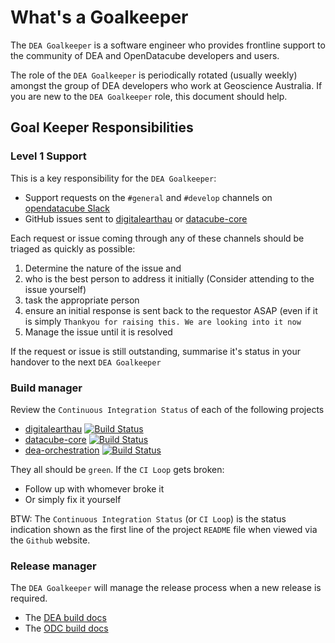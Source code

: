 # What's a Goalkeeper

The ``DEA Goalkeeper`` is a software engineer who provides frontline support to the community of DEA 
and OpenDatacube developers and users. 

The role of the ``DEA Goalkeeper`` is periodically rotated (usually weekly)
amongst the group of DEA developers who work at Geoscience Australia. If you are new to the ``DEA Goalkeeper`` role, this 
document should help.

## Goal Keeper Responsibilities

### Level 1 Support
This is a key responsibility for the ``DEA Goalkeeper``:

- Support requests on the `#general` and `#develop` channels on [opendatacube Slack](https://opendatacube.slack.com/messages)
- GitHub issues sent to [digitalearthau](https://github.com/GeoscienceAustralia/digitalearthau/issues)
or [datacube-core](https://github.com/opendatacube/datacube-core/issues)

Each request or issue coming through any of these channels should be triaged as quickly as possible:

1. Determine the nature of the issue and 
1. who is the best person to address it initially (Consider attending to the issue yourself)
1. task the appropriate person 
1. ensure an initial response is sent back to the requestor ASAP (even if it is simply ``Thankyou for raising this. We are looking into it now``
1. Manage the issue until it is resolved

If the request or issue is still outstanding, summarise it's status in your handover to the next ``DEA Goalkeeper``

### Build manager

Review the ``Continuous Integration Status`` of each of the following projects

* [digitalearthau](https://github.com/GeoscienceAustralia/digitalearthau/)  [![Build Status](https://travis-ci.org/GeoscienceAustralia/digitalearthau.svg?branch=Update_rst_docs)](https://travis-ci.org/GeoscienceAustralia/digitalearthau)
* [datacube-core](https://github.com/opendatacube/datacube-core)  [![Build Status](https://travis-ci.org/opendatacube/datacube-core.svg?branch=develop)](https://travis-ci.org/opendatacube/datacube-core)
* [dea-orchestration](https://github.com/GeoscienceAustralia/dea-orchestration)  [![Build Status](https://travis-ci.org/GeoscienceAustralia/dea-orchestration.svg?branch=develop)](https://travis-ci.org/GeoscienceAustralia/dea-orchestration)

They all should be ``green``. If the ``CI Loop`` gets broken:

  - Follow up with whomever broke it
  - Or simply fix it yourself
  
BTW: The ``Continuous Integration Status`` (or ``CI Loop``) is the status indication shown as the first line of the
project ``README`` file when viewed via the ``Github`` website.


### Release manager

The ``DEA Goalkeeper`` will manage the release process when a new release is required.


* The [DEA build docs](http://datacube-core.readthedocs.io/en/stable/about/release_process.html)
* The [ODC build docs](http://geoscienceaustralia.github.io/digitalearthau/internal/release.html)
